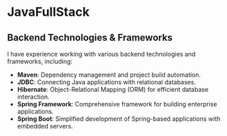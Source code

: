 # JavaFullStack
## Backend Technologies & Frameworks

I have experience working with various backend technologies and frameworks, including:

- **Maven**: Dependency management and project build automation.
- **JDBC**: Connecting Java applications with relational databases.
- **Hibernate**: Object-Relational Mapping (ORM) for efficient database interaction.
- **Spring Framework**: Comprehensive framework for building enterprise applications.
- **Spring Boot**: Simplified development of Spring-based applications with embedded servers.

 
